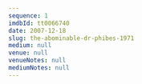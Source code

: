 ```yaml
---
sequence: 1
imdbId: tt0066740
date: 2007-12-18
slug: the-abominable-dr-phibes-1971
medium: null
venue: null
venueNotes: null
mediumNotes: null
---
```



